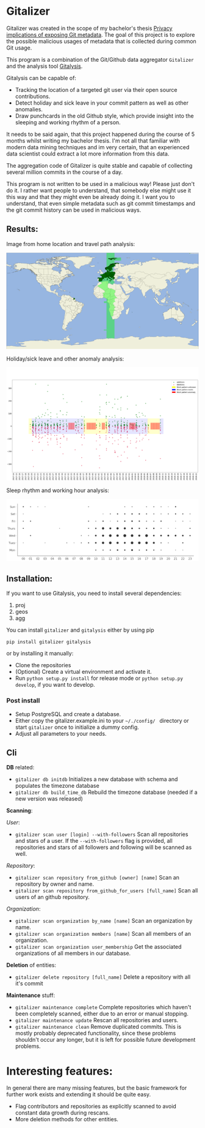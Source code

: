 # Gitalizer

Gitalizer was created in the scope of my bachelor's thesis [Privacy implications of exposing Git metadata](https://github.com/Nukesor/thesis/blob/master/thesis/thesis.pdf).
The goal of this project is to explore the possible malicious usages of metadata that is collected during common Git usage.

This program is a combination of the Git/Github data aggregator `Gitalizer` and the analysis tool [Gitalysis](https://github.com/Nukesor/gitalysis).

Gitalysis can be capable of:
- Tracking the location of a targeted git user via their open source contributions.
- Detect holiday and sick leave in your commit pattern as well as other anomalies.
- Draw punchcards in the old Github style, which provide insight into the sleeping and working rhythm of a person.

It needs to be said again, that this project happened during the course of 5 months whilst writing my bachelor thesis.
I'm not all that familiar with modern data mining techniques and im very certain, that an experienced data scientist could extract a lot more information from this data.

The aggregation code of Gitalizer is quite stable and capable of collecting several million commits in the course of a day.

This program is not written to be used in a malicious way! Please just don't do it.
I rather want people to understand, that somebody else might use it this way and that they might even be already doing it.
I want you to understand, that even simple metadata such as git commit timestamps and the git commit history can be used in malicious ways.

## Results:

Image from home location and travel path analysis:
<p align="center">
    <img src="https://raw.githubusercontent.com/Nukesor/images/master/gitalizer_map.png">
</p>

Holiday/sick leave and other anomaly analysis:
<p align="center">
    <img src="https://raw.githubusercontent.com/Nukesor/images/master/gitalizer_holiday.png">
</p>

Sleep rhythm and working hour analysis:
<p align="center">
    <img src="https://raw.githubusercontent.com/Nukesor/images/master/gitalizer_punchcard.png">
</p>

## Installation:

If you want to use Gitalysis, you need to install several dependencies:
1. proj
2. geos
3. agg

You can install `gitalizer` and `gitalysis` either by using pip

    pip install gitalizer gitalysis


or by installing it manually:

- Clone the repositories
- (Optional) Create a virtual environment and activate it.
- Run `python setup.py install` for release mode or `python setup.py develop`, if you want to develop.

### Post install
- Setup PostgreSQL and create a database.
- Either copy the gitalizer.example.ini to your `~/./config/ ` directory or start `gitalizer` once to initialize a dummy config.
- Adjust all parameters to your needs.

## Cli
**DB** related:
- `gitalizer db initdb` Initializes a new database with schema and populates the timezone database
- `gitalizer db build_time_db` Rebuild the timezone database (needed if a new version was released)

**Scanning**:

*User*:
- `gitalizer scan user [login] --with-followers` Scan all repositories and stars of a user. If the `--with-followers` flag is provided, all repositories and stars of all followers and following will be scanned as well.

*Repository*:
- `gitalizer scan repository from_github [owner] [name]` Scan an repository by owner and name.
- `gitalizer scan repository from_github_for_users [full_name]` Scan all users of an github repository.

*Organization*:
- `gitalizer scan organization by_name [name]` Scan an organization by name.
- `gitalizer scan organization members [name]` Scan all members of an organization.
- `gitalizer scan organization user_membership` Get the associated organizations of all members in our database.

**Deletion** of entities:
- `gitalizer delete repository [full_name]` Delete a repository with all it's commit

**Maintenance** stuff:
- `gitalizer maintenance complete` Complete repositories which haven't been completely scanned, either due to an error or manual stopping.
- `gitalizer maintenance update` Rescan all repositories and users.
- `gitalizer maintenance clean` Remove duplicated commits. This is mostly probably deprecated functionality, since these problems shouldn't occur any longer, but it is left for possible future development problems.



# Interesting features:
In general there are many missing features, but the basic framework for further work exists and extending it should be quite easy.

- Flag contributors and repositories as explicitly scanned to avoid constant data growth during rescans.
- More deletion methods for other entities.
